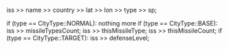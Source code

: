 iss >> name >> country >> lat >> lon >> type >> sp;

if (type == CityType::NORMAL):
    nothing more
if (type == CityType::BASE):
    iss >> missileTypesCount;
    iss >> thisMissileType; iss >> thisMissileCount;
if (type == CityType::TARGET):
    iss >> defenseLevel;

